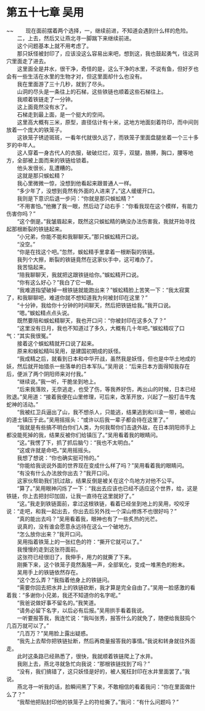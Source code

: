 # 第五十七章 吴用

~~
            　　现在面前摆着两个选择，一，继续前进，不知道会遇到什么样的危险。<br>　　二，上去，然后又让燕北寻一脚踹下来继续前进。<br>　　这个问题基本上就不用考虑了。<br>　　那只妖怪被封印了，应该没这么容易出来吧，想到这，我也鼓起勇气，往这洞穴里面走了进去。<br>　　这里面全是井水，很干净，奇怪的是，这么干净的水里，不说有鱼，但好歹也会有一些生活在水里的生物才对，但这里面却什么也没有。<br>　　我在里面游了三十几秒，就到了尽头。<br>　　山洞的尽头是一条往上的石梯，这些铁链也顺着这些石梯往上。<br>　　我顺着铁链走了一分钟。<br>　　这上面竟然没有水了。<br>　　石梯走到最上面，是一个挺大的空间。<br>　　这里高大概有三米，原型，直径估计有十米，这地方地面刻着符印，而中间则放着一个庞大的铁笼子。<br>　　这铁笼子锈迹斑斑，一看年代就很久远了，而铁笼子里面盘腿坐着一个三十多岁的中年人。<br>　　这人穿着一身古代人的衣服，破破烂烂，双手，双腿，胳膊，胸口，腰等地方，全部被上面而来的铁链给锁着。<br>　　他头发很长，乱遭糟的。<br>　　这就是那只蜈蚣精？<br>　　我心里微微一惊，没想到他看起来跟普通人一样。<br>　　“多少年了，没想到竟然有外面的人进来了。”这人缓缓开口。<br>　　我则是下意识后退一步问：“你就是那只蜈蚣精？”<br>　　“不用害怕。”他撇了我一眼，然后动了动右手：“你看我现在这个模样，有能力伤害你吗？”<br>　　“这个倒是。”我皱眉起来，既然这只蜈蚣精的确没办法伤害我，我就开始寻找起那根断裂的铁链起来。<br>　　“小兄弟，你能不能和我聊聊天。”那只蜈蚣精开口说。<br>　　“没空。”<br>　　“你是在找这个吧。”忽然，蜈蚣精手里拿着一根断裂的铁链。<br>　　我列个大擦，断裂的铁链竟然在这家伙手中，这可难办了。<br>　　我苦恼起来。<br>　　“陪我聊聊天，我就把这跟铁链给你。”蜈蚣精开口说。<br>　　“你有这么好心？”我白了它一眼。<br>　　“我难道指望破掉一根铁链就能跑出来？”蜈蚣精脸上苦笑一下：“我太寂寞了，和我聊聊吧，难道你就不想知道我为何被封印在这里？”<br>　　“十分钟，我给你十分钟的时间聊天，然后把铁链给我。”我开口说。<br>　　“嗯。”蜈蚣精点点头说。<br>　　既然要陪和蜈蚣精聊天，我也开口问：“你被封印在这多久了？”<br>　　“这里没有日月，我也不知道过了多久，大概有几十年吧。”蜈蚣精叹了口气：“其实我很冤。”<br>　　接着这个蜈蚣精就开口说了起来。<br>　　原来和蜈蚣精叫吴用，是建国初期成的妖怪。<br>　　“我成精之后，就看到日本和中华开战，虽然我是妖怪，但也是中华土地成的妖，然后就开始猎杀一些落单的日本军队。”吴用说：“后来日本方面得知我存在后，便派了两个阴阳师来对付我。”<br>　　“继续说。”我一听，干脆坐到地上。<br>　　“后来我落败，无奈逃走，也受了伤，等我养好伤，再出山的时候，日本已经败退。”吴用道：“接着我便在山里修理，可后来，改革开放，兴起了一股打击牛鬼蛇神的活动。”<br>　　“我被红卫兵逼出了山，我不想杀人，只能逃，结果逃到和川渝一带，被崂山的道士镇压于此。”吴用摇摇头：“或许以后我一辈子都会待在这里了。”<br>　　“我就是有些搞不明白你们人类，为何我帮你们击退外敌，在日本阴阳师手上都没能死掉的我，结果反被你们给镇压了。”吴用看着我的眼睛问。<br>　　“这。”我愣了下，抓了抓后脑勺：“我也不太明白。”<br>　　“这或许就是命吧。”吴用摇摇头。<br>　　我想了想说：“你也确实挺可怜的。”<br>　　“你能给我说说外面的世界现在变成什么样了吗？”吴用看着我的眼睛问。<br>　　“有没有什么办法放你出去？”我开口问。<br>　　这家伙帮助我们抗过敌，结果反倒是被关在这个鸟地方对他不公平。<br>　　“算了。”吴用眼神闪烁了一下：“我出去应该也已经不适应这个世界，给，这是铁链，你上去把封印加固，让我一直待在这里就好了。”<br>　　“这。”我走到铁链面前，拿过这根铁链，看着已经坐到地上的吴用，咬咬牙说：“走吧，和我一起出去，你出去后另外找一个深山修炼不也很好吗？”<br>　　“真的能出去吗？”吴用看着我，眼神也有了一些炙热的光芒。<br>　　说真的，没有谁会愿意永远待在这么一个破地方。<br>　　“怎么放你出来？”我开口问。<br>　　吴用指着铁笼上的一张红色的符：“撕开它就可以了。”<br>　　我慢慢的走到这张符面前。<br>　　这张符已经很旧了，我伸手，用力的就撕了下来。<br>　　刚撕下来，这个铁笼子竟然轰隆一声，全部氧化，变成一堆黑色的粉末。<br>　　吴用手上的铁链依然存在。<br>　　“这个怎么弄？”我指着他身上的铁链问。<br>　　“需要你回去把水井上的铁链砍断，我才算是完全自由了。”吴用一脸感激的看着我：“多谢你小兄弟，我还不知道你的名字呢。”<br>　　“我爸说做好事不留名的。”我笑道。<br>　　“请务必留下名字，以后必有后报。”吴用拱手看着我说。<br>　　一听要报答我，我连忙说：“我叫张秀，报答什么的就免了，随便给我鼓捣个几百万就可以了。”<br>　　“几百万？”吴用脸上露出疑惑。<br>　　“我先上去帮你把铁链扯断，然后再商量报答我的事情。”我说和转身就往外面走。<br>　　此时这条路已经熟悉了，很快，我就顺着铁链爬上了水井。<br>　　我刚上去，燕北寻就急忙向我说：“那根铁链找到了吗？”<br>　　“没有，我们搞错了，这只妖怪是好的，被人冤枉封印在水井里面罢了。”我说。<br>　　燕北寻一听我的话，脸瞬间黑了下来，不敢相信的看着我问：“你在里面做什么了？”<br>　　“我帮他把贴封印他的铁笼子上的符给撕了。”我问：“有什么问题吗？”<br>　　
	